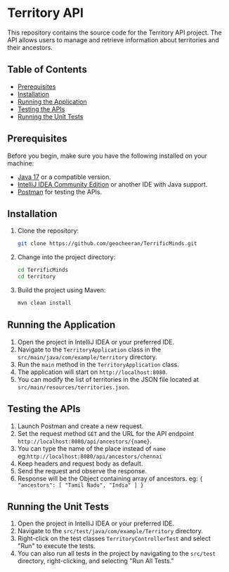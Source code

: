# Territory API

This repository contains the source code for the Territory API project. The API allows users to manage and retrieve information about territories and their ancestors.

## Table of Contents

- [Prerequisites](#prerequisites)
- [Installation](#installation)
- [Running the Application](#running-the-application)
- [Testing the APIs](#testing-the-apis)
- [Running the Unit Tests](#running-the-unit-tests)

## Prerequisites

Before you begin, make sure you have the following installed on your machine:

- [Java 17](https://www.oracle.com/java/technologies/javase/jdk17-archive-downloads.html) or a compatible version.
- [IntelliJ IDEA Community Edition](https://www.jetbrains.com/idea/) or another IDE with Java support.
- [Postman](https://www.postman.com/) for testing the APIs.

## Installation

1. Clone the repository:

    ```bash
    git clone https://github.com/geocheeran/TerrificMinds.git
    ```

2. Change into the project directory:

    ```bash
    cd TerrificMinds
    cd territory
    ```

3. Build the project using Maven:

    ```bash
    mvn clean install
    ```

## Running the Application

1. Open the project in IntelliJ IDEA or your preferred IDE.
2. Navigate to the `TerritoryApplication` class in the `src/main/java/com/example/territory` directory.
3. Run the `main` method in the `TerritoryApplication` class.
4. The application will start on `http://localhost:8080`.
5. You can modify the list of territories in the JSON file located at `src/main/resources/territories.json`.

## Testing the APIs

1. Launch Postman and create a new request.
2. Set the request method `GET` and the URL for the API endpoint `http://localhost:8080/api/ancestors/{name}`.
3. You can type the name of the place instead of `name` eg:`http://localhost:8080/api/ancestors/chennai`
4. Keep headers and request body as default.
5. Send the request and observe the response.
6. Response will be the Object containing array of ancestors. eg:
   `{
    "ancestors": [
        "Tamil Nadu",
        "India"
    ]
}`

## Running the Unit Tests

1. Open the project in IntelliJ IDEA or your preferred IDE.
2. Navigate to the `src/test/java/com/example/Territory` directory.
3. Right-click on the test classes `TerritoryControllerTest` and select "Run" to execute the tests.
4. You can also run all tests in the project by navigating to the `src/test` directory, right-clicking, and selecting "Run All Tests."


